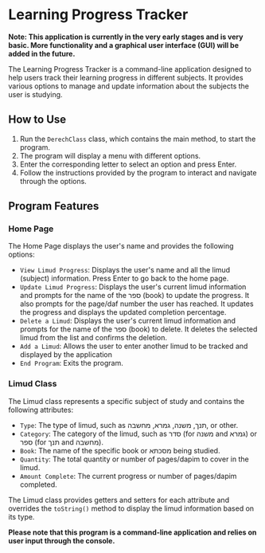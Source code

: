 # Learning Progress Tracker

**Note: This application is currently in the very early stages and is very basic. More functionality and a graphical user interface (GUI) will be added in the future.**

The Learning Progress Tracker is a command-line application designed to help users track their learning progress in different subjects. It provides various options to manage and update information about the subjects the user is studying.

## How to Use

1. Run the `DerechClass` class, which contains the main method, to start the program.
2. The program will display a menu with different options.
3. Enter the corresponding letter to select an option and press Enter.
4. Follow the instructions provided by the program to interact and navigate through the options.

## Program Features

### Home Page

The Home Page displays the user's name and provides the following options:

- `View Limud Progress`: Displays the user's name and all the limud (subject) information. Press Enter to go back to the home page.
- `Update Limud Progress`: Displays the user's current limud information and prompts for the name of the ספר (book) to update the progress. It also prompts for the page/daf number the user has reached. It updates the progress and displays the updated completion percentage.
- `Delete a Limud`: Displays the user's current limud information and prompts for the name of the ספר (book) to delete. It deletes the selected limud from the list and confirms the deletion.
- `Add a Limud`: Allows the user to enter another limud to be tracked and displayed by the application
- `End Program`: Exits the program.

### Limud Class

The Limud class represents a specific subject of study and contains the following attributes:

- `Type`: The type of limud, such as תנך, משנה, גמרא, מחשבה, or other.
- `Category`: The category of the limud, such as סדר (for משנה and גמרא) or ספר (for תנך and מחשבה).
- `Book`: The name of the specific book or מסכתא being studied.
- `Quantity`: The total quantity or number of pages/dapim to cover in the limud.
- `Amount Complete`: The current progress or number of pages/dapim completed.

The Limud class provides getters and setters for each attribute and overrides the `toString()` method to display the limud information based on its type.

**Please note that this program is a command-line application and relies on user input through the console.**
